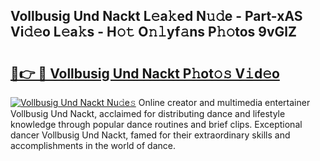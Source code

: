 ## Vollbusig Und Nackt L𝚎a𝚔ed N𝚞𝚍e - Part-xAS Vi𝚍𝚎o L𝚎a𝚔s - H𝚘𝚝 O𝚗𝚕yf𝚊ns P𝚑𝚘tos 9vGlZ

# <h2><a href="http://kfcbqtv.oniu.top/?m=Vollbusig+Und+Nackt">🔗👉 🔴 Vollbusig Und Nackt P𝚑ot𝚘𝚜 V𝚒d𝚎o</a></h2>

[![Vollbusig Und Nackt Nu𝚍e𝚜](https://i.imgur.com/0qMVB7G.gif)](http://kfcbqtv.oniu.top/?m=Vollbusig+Und+Nackt)
Online creator and multimedia entertainer Vollbusig Und Nackt, acclaimed for distributing dance and lifestyle knowledge through popular dance routines and brief clips. Exceptional dancer Vollbusig Und Nackt, famed for their extraordinary skills and accomplishments in the world of dance.  
